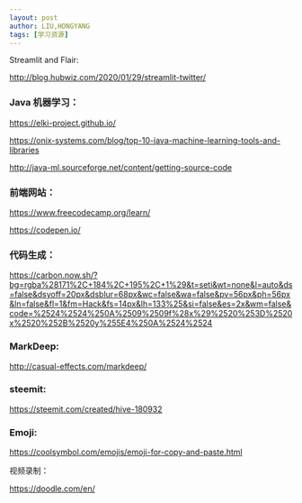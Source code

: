 ```yaml
---
layout: post
author: LIU,HONGYANG
tags: [学习资源]
---
```




Streamlit and Flair:



http://blog.hubwiz.com/2020/01/29/streamlit-twitter/





### Java 机器学习：



https://elki-project.github.io/



https://onix-systems.com/blog/top-10-java-machine-learning-tools-and-libraries

http://java-ml.sourceforge.net/content/getting-source-code





### 前端网站：

https://www.freecodecamp.org/learn/



https://codepen.io/



### 代码生成：

https://carbon.now.sh/?bg=rgba%28171%2C+184%2C+195%2C+1%29&t=seti&wt=none&l=auto&ds=false&dsyoff=20px&dsblur=68px&wc=false&wa=false&pv=56px&ph=56px&ln=false&fl=1&fm=Hack&fs=14px&lh=133%25&si=false&es=2x&wm=false&code=%2524%2524%250A%2509%2509f%28x%29%2520%253D%2520x%2520%252B%2520y%255E4%250A%2524%2524





### MarkDeep:

http://casual-effects.com/markdeep/





### steemit:

https://steemit.com/created/hive-180932





### Emoji:

https://coolsymbol.com/emojis/emoji-for-copy-and-paste.html



视频录制：

https://doodle.com/en/